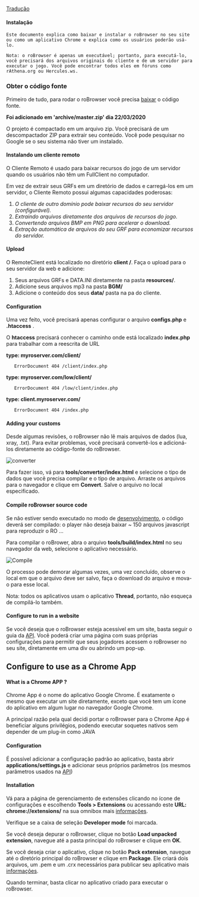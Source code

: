 [Tradução](https://www.robrowser.com/getting-started#API)
#### Instalação 

````
Este documento explica como baixar e instalar o roBrowser no seu site ou como um aplicativo Chrome e explica como os usuários poderão usá-lo.
````

````
Nota: o roBrowser é apenas um executável; portanto, para executá-lo, você precisará dos arquivos originais do cliente e de um servidor para executar o jogo. Você pode encontrar todos eles em fóruns como rAthena.org ou Hercules.ws. 
````

### Obter o código fonte

Primeiro de tudo, para rodar o roBrowser você precisa [baixar](https://github.com/vthibault/roBrowser/archive/master.zip) o código fonte. 

**Foi adicionado em 'archive/master.zip' dia 22/03/2020**

O projeto é compactado em um arquivo zip. Você precisará de um descompactador ZIP para extrair seu conteúdo. Você pode pesquisar no Google se o seu sistema não tiver um instalado.

#### Instalando um cliente remoto

O Cliente Remoto é usado para baixar recursos do jogo de um servidor quando os usuários não têm um FullClient no computador.

Em vez de extrair seus GRFs em um diretório de dados e carregá-los em um servidor, o Cliente Remoto possui algumas capacidades poderosas:


   1. *O cliente de outro domínio pode baixar recursos do seu servidor (configurável).*
   2. *Extraindo arquivos diretamente dos arquivos de recursos do jogo.*
   3. *Convertendo arquivos BMP em PNG para acelerar o download.*
   4. *Extração automática de arquivos do seu GRF para economizar recursos do servidor.*

#### Upload

O RemoteClient está localizado no diretório **client /**. Faça o upload para o seu servidor da web e adicione:


   1. Seus arquivos GRFs e DATA.INI diretamente na pasta **resources/**.
   2. Adicione seus arquivos mp3 na pasta **BGM/**
   3. Adicione o conteúdo dos seus **data/** pasta na pa do cliente.

#### Configuration

Uma vez feito, você precisará apenas configurar o arquivo **configs.php**  e **.htaccess** .

O **htaccess** precisará conhecer o caminho onde está localizado **index.php** para trabalhar com a reescrita de URL

**type: myroserver.com/client/**
````
   ErrorDocument 404 /client/index.php
````

**type: myroserver.com/low/client/**
````
   ErrorDocument 404 /low/client/index.php
````

**type: client.myroserver.com/**
````
   ErrorDocument 404 /index.php
````

#### Adding your customs

Desde algumas revisões, o roBrowser não lê mais arquivos de dados (lua, xray, .txt). Para evitar problemas, você precisará convertê-los e adicioná-los diretamente ao código-fonte do roBrowser.

![converter](https://static.robrowser.com/converter.jpg)

Para fazer isso, vá para **tools/converter/index.html** e selecione o tipo de dados que você precisa compilar e o tipo de arquivo.
Arraste os arquivos para o navegador e clique em **Convert**. Salve o arquivo no local especificado.


#### Compile roBrowser source code

Se não estiver sendo executado no modo de [desenvolvimento](https://www.robrowser.com/getting-started#Development), o código deverá ser compilado: o player não deseja baixar ~ 150 arquivos javascript para reproduzir o RO ...

Para compilar o roBrower, abra o arquivo **tools/build/index.html** no seu navegador da web, selecione o aplicativo necessário.

![Compile](https://static.robrowser.com/build.jpg)

O processo pode demorar algumas vezes, uma vez concluído, observe o local em que o arquivo deve ser salvo, faça o download do arquivo e mova-o para esse local.

Nota: todos os aplicativos usam o aplicativo **Thread**, portanto, não esqueça de compilá-lo também.


#### Configure to run in a website

Se você deseja que o roBrowser esteja acessível em um site, basta seguir o guia da [API](https://www.robrowser.com/getting-started#API).
Você poderá criar uma página com suas próprias configurações para permitir que seus jogadores acessem o roBrowser no seu site, diretamente em uma div ou abrindo um pop-up.


## Configure to use as a Chrome App 

#### What is a Chrome APP ?

Chrome App é o nome do aplicativo Google Chrome. É exatamente o mesmo que executar um site diretamente, exceto que você tem um ícone do aplicativo em algum lugar no navegador Google Chrome.

A principal razão pela qual decidi portar o roBrowser para o Chrome App é beneficiar alguns privilégios, podendo executar soquetes nativos sem depender de um plug-in como JAVA

#### Configuration

É possível adicionar a configuração padrão ao aplicativo, basta abrir **applications/settings.js** e adicionar seus próprios parâmetros (os mesmos parâmetros usados na [API](https://www.robrowser.com/getting-started#API))

#### Installation

Vá para a página de gerenciamento de extensões clicando no ícone de configurações e escolhendo **Tools > Extensions** ou acessando este **URL: chrome://extensions/** na sua omnibox mais [informações](https://developer.chrome.com/apps/first_app#load).

Verifique se a caixa de seleção **Developer mode** foi marcada.

Se você deseja depurar o roBrowser, clique no botão **Load unpacked extension**, navegue até a pasta principal do roBrowser e clique em **OK**.

Se você deseja criar o aplicativo, clique no botão **Pack extension**, navegue até o diretório principal do roBrowser e clique em **Package**. Ele criará dois arquivos, um .pem e um .crx necessários para publicar seu aplicativo mais [informações](https://developer.chrome.com/extensions/packaging.html).

Quando terminar, basta clicar no aplicativo criado para executar o roBrowser.